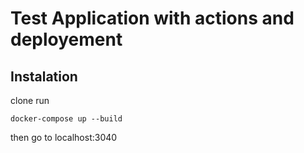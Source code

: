 # Test Application with actions and deployement

## Instalation

clone
run 
```
docker-compose up --build
```

then go to localhost:3040
